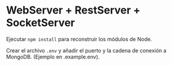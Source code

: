 # WebServer + RestServer + SocketServer

Ejecutar ```npm install``` para reconstruir los módulos de Node.

Crear el archivo ```.env``` y añadir el puerto y la cadena de conexión a MongoDB. (Ejemplo en .example.env).